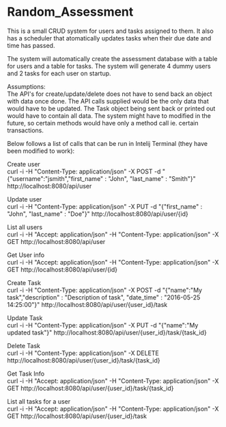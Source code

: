 # Random_Assessment
This is a small CRUD system for users and tasks assigned to them. It also has a scheduler that atomatically updates tasks when their due date and time has passed.

The system will automatically create the assessment database with a table for users and a table for tasks.
The system will generate 4 dummy users and 2 tasks for each user on startup.

Assumptions:  
The API's for create/update/delete does not have to send back an object with data once done.
The API calls supplied would be the only data that would have to be updated.
The Task object being sent back or printed out would have to contain all data.
The system might have to modified in the future, so certain methods would have only a method call ie. certain transactions.

Below follows a list of calls that can be run in Intelij Terminal (they have been modified to work):

Create user  
curl -i -H "Content-Type: application/json" -X POST -d "{\"username\":\"jsmith\",\"first_name\" : \"John\", \"last_name\" : \"Smith\"}" http://localhost:8080/api/user

Update user  
curl -i -H "Content-Type: application/json" -X PUT -d "{\"first_name\" : \"John\", \"last_name\" : \"Doe\"}" http://localhost:8080/api/user/{id}

List all users  
curl -i -H "Accept: application/json" -H "Content-Type: application/json" -X GET http://localhost:8080/api/user

Get User info  
curl -i -H "Accept: application/json" -H "Content-Type: application/json" -X GET http://localhost:8080/api/user/{id}

Create Task  
curl -i -H "Content-Type: application/json" -X POST -d "{\"name\":\"My task\",\"description\" : \"Description of task\", \"date_time\" : \"2016-05-25 14:25:00\"}" http://localhost:8080/api/user/{user_id}/task

Update Task  
curl -i -H "Content-Type: application/json" -X PUT -d "{\"name\":\"My updated task\"}" http://localhost:8080/api/user/{user_id}/task/{task_id}

Delete Task  
curl -i -H "Content-Type: application/json" -X DELETE http://localhost:8080/api/user/{user_id}/task/{task_id}

Get Task Info  
curl -i -H "Accept: application/json" -H "Content-Type: application/json" -X GET http://localhost:8080/api/user/{user_id}/task/{task_id}

List all tasks for a user  
curl -i -H "Accept: application/json" -H "Content-Type: application/json" -X GET http://localhost:8080/api/user/{user_id}/task
